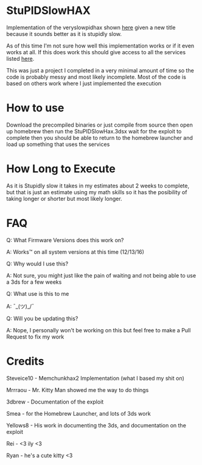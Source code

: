 # StuPIDSlowHAX
Implementation of the veryslowpidhax shown [here](https://www.3dbrew.org/wiki/3DS_System_Flaws#Kernel11) given a new title because it sounds better as it is stupidly slow.

As of this time I'm not sure how well this implementation works or if it even works at all. If this does work this should give access to all the services listed [here](https://www.3dbrew.org/wiki/Services_API).

This was just a project I completed in a very minimal amount of time so the code is probably messy and most likely incomplete. Most of the code is based on others work where I just implemented the execution

# How to use
Download the precompiled binaries or just compile from source
then open up homebrew
then run the StuPIDSlowHax.3dsx
wait for the exploit to complete
then you should be able to return to the homebrew launcher and load up something that uses the services

# How Long to Execute
As it is Stupidly slow it takes in my estimates about 2 weeks to complete, but that is just an estimate using my math skills so it has the posibility of taking longer or shorter but most likely longer.

# FAQ
Q: What Firmware Versions does this work on?

A: Works™ on all system versions at this time (12/13/16)

Q: Why would I use this?

A: Not sure, you might just like the pain of waiting and not being able to use a 3ds for a few weeks

Q: What use is this to me

A: ¯\_(ツ)_/¯

Q: Will you be updating this?

A: Nope, I personally won't be working on this but feel free to make a Pull Request to fix my work 

# Credits
Steveice10 - Memchunkhax2 Implementation (what I based my shit on)

Mrrraou - Mr. Kitty Man showed me the way to do things

3dbrew - Documentation of the exploit

Smea - for the Homebrew Launcher, and lots of 3ds work

Yellows8 - His work in documenting the 3ds, and documentation on the exploit

Rei - <3 ily <3

Ryan - he's a cute kitty <3
